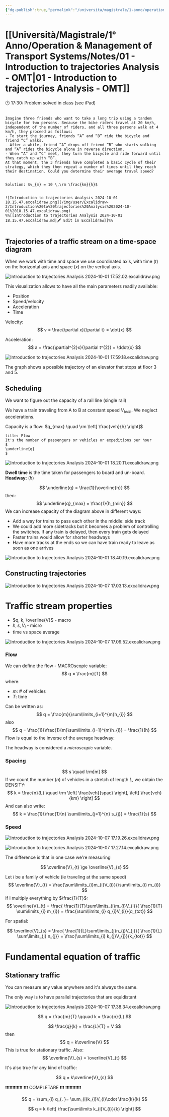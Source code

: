 ```yaml
---
{"dg-publish":true,"permalink":"/universita/magistrale/1-anno/operation-and-management-of-transport-systems/notes/01-introduction-to-trajectories-analysis-omt/","tags":["UNI"]}
---
```




# [[Università/Magistrale/1° Anno/Operation & Management of Transport Systems/Notes/01 - Introduction to trajectories Analysis - OMT\|01 - Introduction to trajectories Analysis - OMT]]

🕒 17:30: Problem solved in class (see iPad)



```ad-example

Imagine three friends who want to take a long trip using a tandem bicycle for two persons. Because the bike riders travel at 20 km/h, independent of the number of riders, and all three persons walk at 4 km/h, they proceed as follows:
- To start the journey, friends “A” and “B” ride the bicycle and friend “C” walks.
- After a while, friend “A” drops off friend “B” who starts walking and “A” rides the bicycle alone in reverse direction.
- When “A” and “C” meet, they turn the bicycle and ride forward until they catch up with “B”.
At that moment, the 3 friends have completed a basic cycle of their strategy, which they then repeat a number of times until they reach their destination. Could you determine their average travel speed?


Solution: $v_{m} = 10 \,\rm \frac{km}{h}$


![Introduction to trajectories Analysis 2024-10-01 18.15.47.excalidraw.png](/img/user/Excalidraw-2/Introduction%20to%20trajectories%20Analysis%202024-10-01%2018.15.47.excalidraw.png)
%%[[Introduction to trajectories Analysis 2024-10-01 18.15.47.excalidraw.md|🖋 Edit in Excalidraw]]%%


```

## Trajectories of a traffic stream on a time-space diagram

When we work with time and space we use coordinated axis, with time ($t$) on the horizontal axis and space ($x)$ on the vertical axis.

![Introduction to trajectories Analysis 2024-10-01 17.52.02.excalidraw.png](/img/user/Excalidraw-2/Introduction%20to%20trajectories%20Analysis%202024-10-01%2017.52.02.excalidraw.png)


This visualization allows to have all the main parameters readily available:
- Position
- Speed/velocity
- Acceleration
- Time

Velocity:
$$
v = \frac{\partial x}{\partial t} = \dot{x}
$$

Acceleration:
$$
a = \frac{\partial^{2}x}{\partial t^{2}} = \ddot{x}
$$

![Introduction to trajectories Analysis 2024-10-01 17.59.18.excalidraw.png](/img/user/Excalidraw-2/Introduction%20to%20trajectories%20Analysis%202024-10-01%2017.59.18.excalidraw.png)


The graph shows a possible trajectory of an elevator that stops at floor 3 and 5.



## Scheduling

We want to figure out the capacity of a rail line (single rail)

We have a train traveling from A to B at constant speed $V_{tech}$. We neglect accelerations.

Capacity is a flow: $q_{max} \quad \rm \left[ \frac{veh}{h} \right]$

```ad-Definizione
title: Flow
It's the number of passengers or vehicles or expeditions per hour
$
\underline{q}
$
```

![Introduction to trajectories Analysis 2024-10-01 18.20.11.excalidraw.png](/img/user/Excalidraw-2/Introduction%20to%20trajectories%20Analysis%202024-10-01%2018.20.11.excalidraw.png)


**Dwell time** is the time taken for passengers to board and un-board.
**Headway:** ($h$)


$$
\underline{q} = \frac{1}{\overline{h}}
$$
then:
$$
\underline{q}_{max} = \frac{1}{h_{min}}
$$
We can increase capacity of the diagram above in different ways:
- Add a way for trains to pass each other in the middle: side track
- We could add more sidetracks but it becomes a problem of controlling the switches. If any train is delayed, then every train gets delayed
- Faster trains would allow for shorter headways
- Have more tracks at the ends so we can have train ready to leave as soon as one arrives

![Introduction to trajectories Analysis 2024-10-01 18.40.19.excalidraw.png](/img/user/Excalidraw-2/Introduction%20to%20trajectories%20Analysis%202024-10-01%2018.40.19.excalidraw.png)




## Constructing trajectories

![Introduction to trajectories Analysis 2024-10-07 17.03.13.excalidraw.png](/img/user/Excalidraw-2/Introduction%20to%20trajectories%20Analysis%202024-10-07%2017.03.13.excalidraw.png)



# Traffic stream properties

- $q, k, \overline{V}$ - macro
- $h, s,V_{i}$ - micro
- time vs space average

![Introduction to trajectories Analysis 2024-10-07 17.09.52.excalidraw.png](/img/user/Excalidraw-2/Introduction%20to%20trajectories%20Analysis%202024-10-07%2017.09.52.excalidraw.png)


### Flow

We can define the flow - MACROscopic variable:
$$
q = \frac{m}{T}
$$
where:
- $m$: # of vehicles
- $T$: time

Can be written as:
$$
q = \frac{m}{\sum\limits_{i=1}^{m}h_{i}}
$$
also
$$
q = \frac{1}{\frac{1}{m}\sum\limits_{i=1}^{m}h_{i}} = \frac{1}{h}
$$
Flow is equal to the inverse of the average headway:

The headway is considered a *microscopic* variable.

### Spacing

$$
s \quad \rm[m]
$$
If we count the number ($n$) of vehicles in a stretch of length $L$, we obtain the DENSITY:
$$
k = \frac{n}{L} \quad \rm \left[ \frac{veh}{spac} \right], \left[ \frac{veh}{km} \right]
$$
And can also write:
$$
k = \frac{1}{\frac{1}{n} \sum\limits_{j=1}^{n} s_{j}} = \frac{1}{s}
$$
### Speed

![Introduction to trajectories Analysis 2024-10-07 17.19.26.excalidraw.png](/img/user/Excalidraw-2/Introduction%20to%20trajectories%20Analysis%202024-10-07%2017.19.26.excalidraw.png)


![Introduction to trajectories Analysis 2024-10-07 17.27.14.excalidraw.png](/img/user/Excalidraw-2/Introduction%20to%20trajectories%20Analysis%202024-10-07%2017.27.14.excalidraw.png)


The difference is that in one case we're measuring 

$$
\overline{V}_{t} \ge \overline{V}_{s}
$$

Let $i$ be a family of vehicle (ie traveling at the same speed)
$$
\overline{V}_{t} = \frac{\sum\limits_{i}m_{i}V_{i}}{\sum\limits_{i} m_{i}}
$$
If I multiply everything by $\frac{1}{T}$:
$$
\overline{V}_{t} = \frac{ \frac{1}{T}\sum\limits_{i}m_{i}V_{i}}{ \frac{1}{T} \sum\limits_{i} m_{i}} = \frac{\sum\limits_{i} q_{i}V_{i}}{q_{tot}}
$$

For spatial:

$$
\overline{V}_{s} = \frac{ \frac{1}{L}\sum\limits_{j}n_{j}V_{j}}{ \frac{1}{L} \sum\limits_{j} n_{j}} = \frac{\sum\limits_{i} k_{j}V_{j}}{k_{tot}}
$$


# Fundamental equation of traffic

## Stationary traffic

You can measure any value anywhere and it's always the same.

The only way is to have parallel trajectories that are equidistant

![Introduction to trajectories Analysis 2024-10-07 17.38.34.excalidraw.png](/img/user/Excalidraw-2/Introduction%20to%20trajectories%20Analysis%202024-10-07%2017.38.34.excalidraw.png)


$$
q = \frac{m}{T} \qquad k = \frac{n}{L}
$$

$$
\frac{q}{k} = \frac{L}{T} = V
$$
then
$$
q = k\overline{V}
$$
This is true for stationary traffic.
Also:
$$
\overline{V}_{s} = \overline{V}_{t}
$$

It's also true for any kind of traffic:

$$
q = k\overline{V}_{s}
$$


❗❗❗❗❗❗❗❗❗❗❗❗
❗❗❗ COMPLETARE ❗❗❗
❗❗❗❗❗❗❗❗❗❗❗

$$
q = \sum_{i} q_{. }= \sum_{i}k_{i}V_{i}\cdot \frac{k}{k}
$$

$$
q = k \left[  \frac{\sum\limits k_{i}V_{i}}{k} \right]
$$